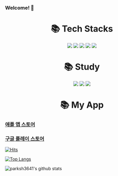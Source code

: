 ### Welcome! 👋

<div align=center><h1>📚 Tech Stacks</h1></div>

<div align=center>   
  <img src="https://img.shields.io/badge/Unity-100000?style=for-the-badge&logo=unity&logoColor=white"/>
  <img src="https://img.shields.io/badge/C%23-239120?style=for-the-badge&logo=c-sharp&logoColor=white"/>
  <img src="https://img.shields.io/badge/Android-3DDC84?style=for-the-badge&logo=android&logoColor=white"/>
  <img src="https://img.shields.io/badge/iOS-000000?style=for-the-badge&logo=ios&logoColor=white"/>
  <img src="https://img.shields.io/badge/googleads-4285F4?style=for-the-badge&logoColor=white"/>
  <br>
</div>


<div align=center><h1>📚 Study</h1></div>
<div align=center>   
  <img src="https://img.shields.io/badge/Flutter-02569B?style=for-the-badge&logo=flutter&logoColor=white"/>
  <img src="https://img.shields.io/badge/Dart-0175C2?style=for-the-badge&logo=dart&logoColor=white"/>
  <img src="https://img.shields.io/badge/swift-F05138?style=for-the-badge&logo=flutter&logoColor=white"/>
    <br>
</div>

<div align=center><h1>📚 My App</h1></div>

### [애플 앱 스토어](https://apps.apple.com/kr/developer/seong-hyeon-park/id1637056031)
### [구글 플레이 스토어](https://play.google.com/store/apps/dev?id=8493220400768769623)



[![Hits](https://hits.seeyoufarm.com/api/count/incr/badge.svg?url=https%3A%2F%2Fgithub.com%2Fparksh3641&count_bg=%2379C83D&title_bg=%23555555&icon=&icon_color=%23E7E7E7&title=hits&edge_flat=false)](https://hits.seeyoufarm.com)

[![Top Langs](https://github-readme-stats.vercel.app/api/top-langs/?username=parksh3641)](https://github.com/parksh3641/github-readme-stats)

![parksh3641's github stats](https://github-readme-stats.vercel.app/api?username=parksh3641&show_icons=true)
